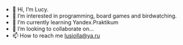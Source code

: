 - 👋 Hi, I’m Lucy.
- 👀 I’m interested in programming, board games and birdwatching.
- 🌱 I’m currently learning Yandex.Praktikum
- 💞️ I’m looking to collaborate on...
- 📫 How to reach me lusiolla@ya.ru

<!---
Lusiolla/Lusiolla is a ✨ special ✨ repository because its `README.md` (this file) appears on your GitHub profile.
You can click the Preview link to take a look at your changes.
--->
